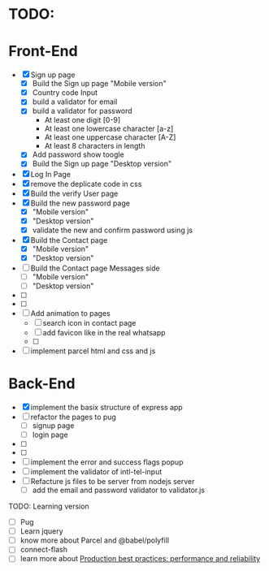 # TODO:

# Front-End

- [x] Sign up page
  - [x] Build the Sign up page "Mobile version"
  - [x] Country code Input
  - [x] build a validator for email
  - [x] build a validator for password
    - At least one digit [0-9]
    - At least one lowercase character [a-z]
    - At least one uppercase character [A-Z]
    - At least 8 characters in length
  - [x] Add password show toogle
  - [x] Build the Sign up page "Desktop version"
- [x] Log In Page
- [x] remove the deplicate code in css
- [x] Build the verify User page
- [x] Build the new password page
  - [x] "Mobile version"
  - [x] "Desktop version"
  - [x] validate the new and confirm password using js
- [x] Build the Contact page
  - [x] "Mobile version"
  - [x] "Desktop version"
- [ ] Build the Contact page Messages side
  - [ ] "Mobile version"
  - [ ] "Desktop version"
- [ ]
- [ ]
- [ ] Add animation to pages
  - [ ] search icon in contact page
  - [ ] add favicon like in the real whatsapp
  - [ ]
- [ ] implement parcel html and css and js

# Back-End

- [x] implement the basix structure of express app
- [ ] refactor the pages to pug
  - [ ] signup page
  - [ ] login page
- [ ]
- [ ]
- [ ] implement the error and success flags popup
- [ ] implement the validator of intl-tel-input
- [ ] Refacture js files to be server from nodejs server
  - [ ] add the email and password validator to validator.js

TODO: Learning version

- [ ] Pug
- [ ] Learn jquery
- [ ] know more about Parcel and @babel/polyfill
- [ ] connect-flash
- [ ] learn more about [Production best practices: performance and reliability]("https://expressjs.com/th/advanced/best-practice-performance.html")
